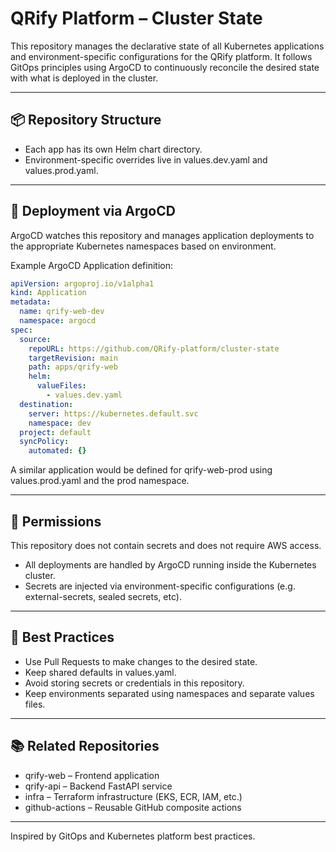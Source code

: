 # QRify Platform – Cluster State

This repository manages the declarative state of all Kubernetes applications and environment-specific configurations for the QRify platform. It follows GitOps principles using ArgoCD to continuously reconcile the desired state with what is deployed in the cluster.

---

## 📦 Repository Structure

- Each app has its own Helm chart directory.
- Environment-specific overrides live in values.dev.yaml and values.prod.yaml.

---

## 🚀 Deployment via ArgoCD

ArgoCD watches this repository and manages application deployments to the appropriate Kubernetes namespaces based on environment.

Example ArgoCD Application definition:
```yaml
apiVersion: argoproj.io/v1alpha1
kind: Application
metadata:
  name: qrify-web-dev
  namespace: argocd
spec:
  source:
    repoURL: https://github.com/QRify-platform/cluster-state
    targetRevision: main
    path: apps/qrify-web
    helm:
      valueFiles:
        - values.dev.yaml
  destination:
    server: https://kubernetes.default.svc
    namespace: dev
  project: default
  syncPolicy:
    automated: {}
```

A similar application would be defined for qrify-web-prod using values.prod.yaml and the prod namespace.

---

## 🔐 Permissions

This repository does not contain secrets and does not require AWS access.

- All deployments are handled by ArgoCD running inside the Kubernetes cluster.
- Secrets are injected via environment-specific configurations (e.g. external-secrets, sealed secrets, etc).

---

## 🧠 Best Practices

- Use Pull Requests to make changes to the desired state.
- Keep shared defaults in values.yaml.
- Avoid storing secrets or credentials in this repository.
- Keep environments separated using namespaces and separate values files.

---

## 📚 Related Repositories

- qrify-web – Frontend application
- qrify-api – Backend FastAPI service
- infra – Terraform infrastructure (EKS, ECR, IAM, etc.)
- github-actions – Reusable GitHub composite actions

---

Inspired by GitOps and Kubernetes platform best practices.
